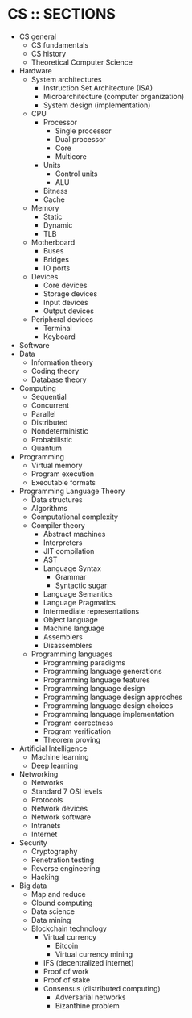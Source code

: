 # CS :: SECTIONS

- CS general
  - CS fundamentals
  - CS history
  - Theoretical Computer Science
- Hardware
  - System architectures
    - Instruction Set Architecture (ISA)
    - Microarchitecture (computer organization)
    - System design (implementation)
  - CPU
    - Processor
      - Single processor
      - Dual processor
      - Core
      - Multicore
    - Units
      - Control units
      - ALU
    - Bitness
    - Cache
  - Memory
    - Static
    - Dynamic
    - TLB
  - Motherboard
    - Buses
    - Bridges
    - IO ports
  - Devices
    - Core devices
    - Storage devices
    - Input devices
    - Output devices
  - Peripheral devices
    - Terminal
    - Keyboard
- Software
- Data
  - Information theory
  - Coding theory
  - Database theory
- Computing
  - Sequential
  - Concurrent
  - Parallel
  - Distributed
  - Nondeterministic
  - Probabilistic
  - Quantum
- Programming
  - Virtual memory
  - Program execution
  - Executable formats
- Programming Language Theory
  - Data structures
  - Algorithms
  - Computational complexity
  - Compiler theory
    - Abstract machines
    - Interpreters
    - JIT compilation
    - AST
    - Language Syntax
      - Grammar
      - Syntactic sugar
    - Language Semantics
    - Language Pragmatics
    - Intermediate representations
    - Object language
    - Machine language
    - Assemblers
    - Disassemblers
  - Programming languages
    - Programming paradigms
    - Programming language generations
    - Programming language features
    - Programming language design
    - Programming language design approches
    - Programming language design choices
    - Programming language implementation
    - Program correctness
    - Program verification
    - Theorem proving
- Artificial Intelligence
  - Machine learning
  - Deep learning
- Networking
  - Networks
  - Standard 7 OSI levels
  - Protocols
  - Network devices
  - Network software
  - Intranets
  - Internet
- Security
  - Cryptography
  - Penetration testing
  - Reverse engineering
  - Hacking
- Big data
  - Map and reduce
  - Clound computing
  - Data science
  - Data mining
  - Blockchain technology
    - Virtual currency
      - Bitcoin
      - Virtual currency mining
    - IFS (decentralized internet)
    - Proof of work
    - Proof of stake
    - Consensus (distributed computing)
      - Adversarial networks
      - Bizanthine problem
